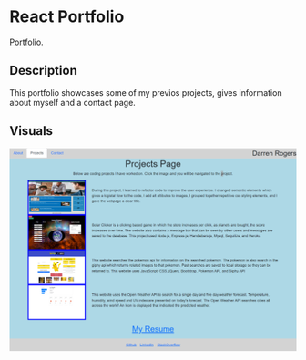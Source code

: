 # React Portfolio

[Portfolio](https://darren-rogers.github.io/portfolio/).

## Description 
This portfolio showcases some of my previos projects, gives information about myself and a contact page. 

## Visuals
![Visual](./src/images/Darren-Rogers.png)
